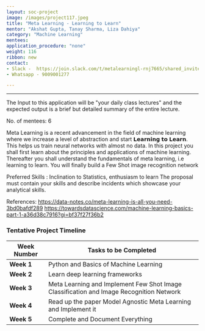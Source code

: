 ```yaml
---
layout: soc-project
image: /images/project117.jpeg
title: "Meta Learning - Learning to Learn"
mentor: "Akshat Gupta, Tanay Sharma, Liza Dahiya"
category: "Machine Learning"
mentees:
application_procedure: "none"
weight: 116
ribbon: new
contact:
- Slack -  https://join.slack.com/t/metalearningl-rnj7665/shared_invite/zt-nlufkypy-bJHgRXS04PLMEO6xGKGwqA 
- Whatsapp - 9009001277

---
```


---
The Input to this application will be "your daily class lectures" and the expected output is a brief but detailed summary of the entire lecture.

<!--break-->

No. of mentees: 6

Meta Learning is a recent advancement in the field of machine learning where we increase a level of abstraction and start 𝗟𝗲𝗮𝗿𝗻𝗶𝗻𝗴 𝘁𝗼 𝗟𝗲𝗮𝗿𝗻. This helps us train neural networks with  almost no data. 
In this project you shall first learn about the principles and applications of machine learning. Thereafter you shall understand the fundamentals of meta learning, i.e learning to learn. You will finally build a Few Shot image recognition network

Preferred Skills : Inclination to Statistics, enthusiasm to learn
The proposal must contain your skills and describe incidents which showcase your analytical skills.

References:
https://data-notes.co/meta-learning-is-all-you-need-3bd0bafdf289
https://towardsdatascience.com/machine-learning-basics-part-1-a36d38c7916?gi=bf37f27f36b2


<!--break-->

### Tentative Project Timeline
<!--break-->

|Week Number  | Tasks to be Completed|
|--- | --- | 
|**Week 1** | Python and  Basics of Machine Learning |
|**Week 2** | Learn deep learning frameworks |
|**Week 3** | Meta Learning and Implement Few Shot Image Classification and Image Recognition Network |
|**Week 4** | Read up the paper Model Agnostic Meta Learning and Implement it |
|**Week 5** | Complete and Document Everything |




<!--break-->
